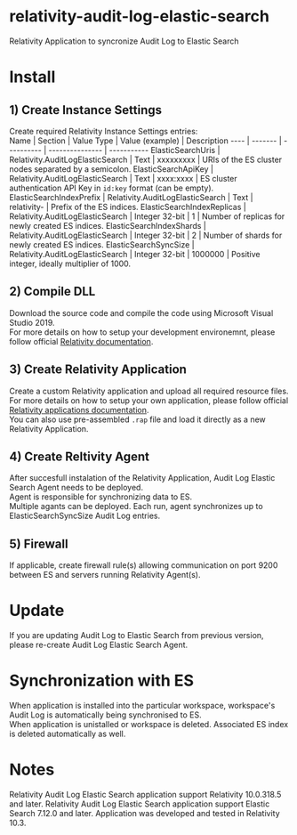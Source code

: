 # relativity-audit-log-elastic-search
Relativity Application to syncronize Audit Log to Elastic Search

# Install
## 1) Create Instance Settings
Create required Relativity Instance Settings entries:  
Name | Section | Value Type | Value (example) | Description
---- | ------- | ---------- | --------------- | -----------
ElasticSearchUris | Relativity.AuditLogElasticSearch | Text | xxxxxxxxx | URIs of the ES cluster nodes separated by a semicolon.
ElasticSearchApiKey | Relativity.AuditLogElasticSearch | Text | xxxx:xxxx | ES cluster authentication API Key in `id:key` format (can be empty).
ElasticSearchIndexPrefix | Relativity.AuditLogElasticSearch | Text | relativity- | Prefix of the ES indices.
ElasticSearchIndexReplicas | Relativity.AuditLogElasticSearch | Integer 32-bit | 1 | Number of replicas for newly created ES indices.
ElasticSearchIndexShards | Relativity.AuditLogElasticSearch | Integer 32-bit | 2 | Number of shards for newly created ES indices.
ElasticSearchSyncSize | Relativity.AuditLogElasticSearch | Integer 32-bit | 1000000 | Positive integer, ideally multiplier of 1000.

## 2) Compile DLL
Download the source code and compile the code using Microsoft Visual Studio 2019.  
For more details on how to setup your development environemnt, please follow official [Relativity documentation](https://platform.relativity.com/10.3/index.htm#Relativity_Platform/Setting_up_your_development_environment.htm).

## 3) Create Relativity Application
Create a custom Relativity application and upload all required resource files.  
For more details on how to setup your own application, please follow official [Relativity applications documentation](https://platform.relativity.com/10.3/index.htm#Building_Relativity_applications/Relativity_applications.htm).  
You can also use pre-assembled `.rap` file and load it directly as a new Relativity Application.

## 4) Create Reltivity Agent
After succesfull instalation of the Relativity Application, Audit Log Elastic Search Agent needs to be deployed.  
Agent is responsible for synchronizing data to ES.  
Multiple agants can be deployed. Each run, agent synchronizes up to ElasticSearchSyncSize Audit Log entries.

## 5) Firewall
If applicable, create firewall rule(s) allowing communication on port 9200 between ES and servers running Relativity Agent(s).

# Update
If you are updating Audit Log to Elastic Search from previous version, please re-create Audit Log Elastic Search Agent.

# Synchronization with ES
When application is installed into the particular workspace, workspace's Audit Log is automatically being synchronised to ES.  
When application is unistalled or workspace is deleted. Associated ES index is deleted automatically as well.

# Notes
Relativity Audit Log Elastic Search application support Relativity 10.0.318.5 and later.
Relativity Audit Log Elastic Search application support Elastic Search 7.12.0 and later.
Application was developed and tested in Relativity 10.3.
